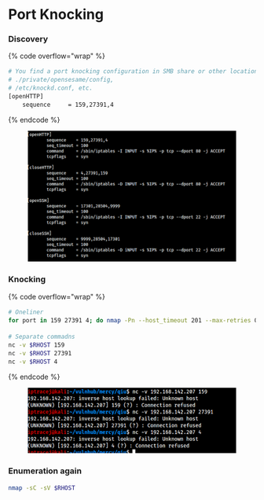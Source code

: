 # Port Knocking

### Discovery

{% code overflow="wrap" %}
```bash
# You find a port knocking configuration in SMB share or other locations.
# ./private/opensesame/config, 
# /etc/knockd.conf, etc.
[openHTTP] 
    sequence     = 159,27391,4
```
{% endcode %}

<figure><img src="../.gitbook/assets/image (124).png" alt=""><figcaption></figcaption></figure>

### Knocking

{% code overflow="wrap" %}
```bash
# Oneliner
for port in 159 27391 4; do nmap -Pn --host_timeout 201 --max-retries 0 -p $port $RHOST; done

# Separate commadns 
nc -v $RHOST 159
nc -v $RHOST 27391
nc -v $RHOST 4
```
{% endcode %}

<figure><img src="../.gitbook/assets/image (125).png" alt=""><figcaption></figcaption></figure>

### Enumeration again

```bash
nmap -sC -sV $RHOST
```
